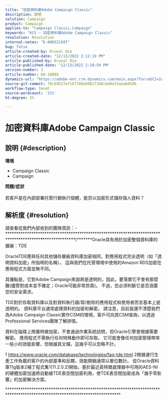 ```yaml
---
title: "加密資料庫Adobe Campaign Classic"
description: 說明
solution: Campaign
product: Campaign
applies-to: "Campaign Classic,Campaign"
keywords: "KCS — 加密資料庫Adobe Campaign Classic"
resolution: Resolution
internal-notes: "E-000521507"
bug: false
article-created-by: Krunal Oza
article-created-date: "12/13/2022 2:12:19 PM"
article-published-by: Krunal Oza
article-published-date: "12/13/2022 2:18:59 PM"
version-number: 3
article-number: KA-18005
dynamics-url: "https://adobe-ent.crm.dynamics.com/main.aspx?forceUCI=1&pagetype=entityrecord&etn=knowledgearticle&id=f9acc522-f07a-ed11-81ac-6045bd006b3d"
source-git-commit: 78c69527ef187f88a99617368cbd0e33aaab05db
workflow-type: tm+mt
source-wordcount: '331'
ht-degree: 2%

---
```


# 加密資料庫Adobe Campaign Classic

## 說明 {#description}

<b>環境</b>
- Campaign Classic
- Campaign



<b>問題/症狀</b><br><br>若客戶是在內部部署托管行銷執行個體，能否以加密形式儲存個人資料？<br>

## 解析度 {#resolution}


請查看從我們內部收到的團隊資訊：- \*\*\*\*\*\*\*\*\*\*\*\*\*\*\*\*\*\*\*\*\*\*\*\*\**\*\*\*\*\*\*\*\*\*\*\*\*\*\*\*\*\*\*\*\*\**\*\*\*\*\*\**\**\**\**\**\**\**\*\*\****\**\*\***\*\*\*\*\****\*\*\**\*\*\*\****\*\*\*\*\*\**\*\*\*\*\*****\****\*\*\*\**\***\**\*\*\*\*\**\*\*\\*\*\*\*\*\*\*\*Oracle具有用於加密整個資料庫的擴展：TDE

OracleTDE應與任何其他儲存層級資料庫加密相同，對應用程式完全透明（如「透明資料加密」所指明的名稱）。 這與我們在托管環境中使用的Amazon RDS加密在應用程式方面並無不同。

其優點是，它對Adobe Campaign來說將是透明的，因此，要落實它不會有那麼難(儘管對成本並不確定；Oracle可能非常昂貴)。 不過，您必須判斷它是否涵蓋您的安全需求。

TDE對於存取資料庫以及對資料執行讀/寫/刪除的應用程式和使用者而言基本上是透明的。 資料庫平台通常處理資料的加密和解密。 請注意，目前我還不清楚我們為Adobe Campaign Classic實作CSM的環境，客戶可向其CSM查詢，以透過Professional Services團隊了解詳情。

資料在磁碟上閒置時被加密，不會通過作業系統訪問，但Oracle引擎會根據需要解密。 應用程式不需執行任何特殊動作即可存取。 它可能會像任何加密那樣帶來一些小的效能影響，但根據其文檔，這幾乎可以忽略不計。

1 https://www.oracle.com/database/technologies/faq-tde.html 2根據運行生產工作負載的客戶的內部基準和反饋，效能開銷通常以單位數計。 從Oracle資料庫11g版本2補丁程式集1(11.2.0.2)開始，基於最近英特爾處理器中可用的AES-NI的硬體加密加速將自動被TDE表空間加密利用，使TDE表空間加密成為「幾乎零影響」的加密解決方案。

\*\*\*\*\*\*\*\*\*\*\*\*\*\*\*\*\*\*\*\*\*\*\*\*\*\*\**\*\*\*\**\*\*\*\*\*\*\*\*\*\*\*\*\*\*\*\*\*\*\*\*\*\*\*\*\*\*\*\*\*\*\*\*\*\*\*\*\*\*\*\*\*\*\*\*\*\*\*\*\*\*\*\*\*\*\*\*\*\*\*\*\*\*\*\*\*\*\*\*\*\*\*\*\*\*\*\*\*\*\*\*\*\*\*\*\*\*\*\*\*\*\*\*\*
